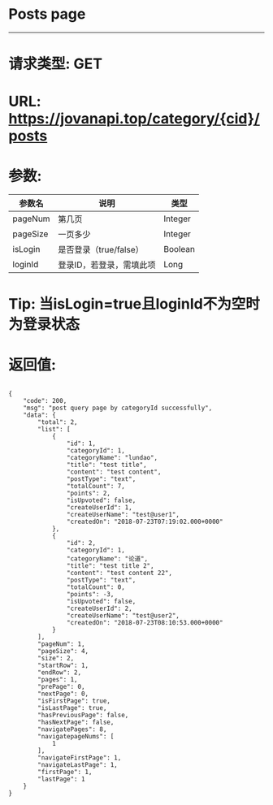 # Posts page
---
# 请求类型: GET
# URL: https://jovanapi.top/category/{cid}/posts
# 参数:
参数名 | 说明                   | 类型
----- |----------------------- | ----
pageNum | 第几页   | Integer
pageSize  | 一页多少        | Integer
isLogin   | 是否登录（true/false） | Boolean
loginId   | 登录ID，若登录，需填此项 | Long
# Tip: 当isLogin=true且loginId不为空时为登录状态
# 返回值:
<pre><code>
{
    "code": 200,
    "msg": "post query page by categoryId successfully",
    "data": {
        "total": 2,
        "list": [
            {
                "id": 1,
                "categoryId": 1,
                "categoryName": "lundao",
                "title": "test title",
                "content": "test content",
                "postType": "text",
                "totalCount": 7,
                "points": 2,
                "isUpvoted": false,
                "createUserId": 1,
                "createUserName": "test@user1",
                "createdOn": "2018-07-23T07:19:02.000+0000"
            },
            {
                "id": 2,
                "categoryId": 1,
                "categoryName": "论道",
                "title": "test title 2",
                "content": "test content 22",
                "postType": "text",
                "totalCount": 0,
                "points": -3,
                "isUpvoted": false,
                "createUserId": 2,
                "createUserName": "test@user2",
                "createdOn": "2018-07-23T08:10:53.000+0000"
            }
        ],
        "pageNum": 1,
        "pageSize": 4,
        "size": 2,
        "startRow": 1,
        "endRow": 2,
        "pages": 1,
        "prePage": 0,
        "nextPage": 0,
        "isFirstPage": true,
        "isLastPage": true,
        "hasPreviousPage": false,
        "hasNextPage": false,
        "navigatePages": 8,
        "navigatepageNums": [
            1
        ],
        "navigateFirstPage": 1,
        "navigateLastPage": 1,
        "firstPage": 1,
        "lastPage": 1
    }
}
</code></pre>
